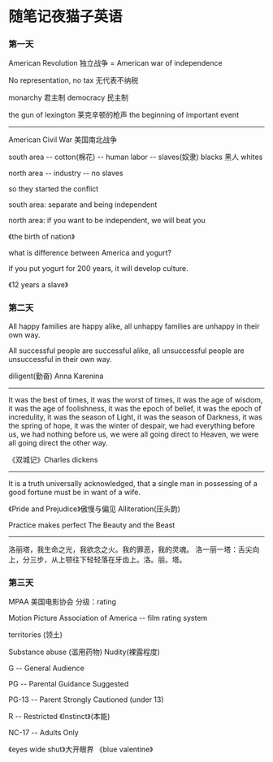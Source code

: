 <!-- ---
title: 随笔记夜猫子英语
tags:
	- 英语
--- -->
# 随笔记夜猫子英语
### 第一天

American Revolution 独立战争 = American war of independence

No representation, no tax 无代表不纳税

monarchy 君主制 democracy 民主制

the gun of lexington 莱克辛顿的枪声 the beginning of  important event

---

<!--more-->

American Civil War 美国南北战争

south area -- cotton(棉花) -- human labor -- slaves(奴隶)    blacks 黑人 whites

north area -- industry -- no slaves

so they started the conflict

south area: separate and being independent

north area: if you want to be independent, we will beat you

《the birth of nation》

what is difference between America and yogurt?

if you put yogurt for 200 years, it will develop culture.

《12 years a slave》

### 第二天

All happy families are happy alike, all unhappy families are unhappy in their own way.

All successful people are successful alike, all unsuccessful people are unsuccessful in their own way.

diligent(勤奋)    Anna Karenina 

---

It was the best of times, it was the worst of times, 
it was the age of wisdom, it was the age of foolishness, 
it was the epoch of belief, it was the epoch of incredulity, 
it was the season of Light, it was the season of Darkness, 
it was the spring of hope, it was the winter of despair, 
we had everything before us, we had nothing before us, 
we were all going direct to Heaven, we were all going direct the other way.

《双城记》Charles dickens

---

It is a truth universally acknowledged, that a single man in possessing of a good fortune must be in want of a wife.

《Pride and Prejudice》傲慢与偏见 Alliteration(压头韵)  

Practice makes perfect    The Beauty and the Beast

---

洛丽塔，我生命之光，我欲念之火。我的罪恶，我的灵魂。 洛一丽一塔：舌尖向上，分三步，从上颚往下轻轻落在牙齿上。洛。丽。塔。

### 第三天

MPAA 美国电影协会 分级：rating

Motion Picture Association of America  -- film rating system

territories (领土)  

Substance abuse (滥用药物) Nudity(裸露程度)

G -- General Audience

PG -- Parental Guidance Suggested

PG-13 -- Parent Strongly Cautioned    (under 13)

R -- Restricted    《Instinct》(本能)

NC-17 -- Adults Only    

《eyes wide shut》大开眼界 《blue valentine》



 